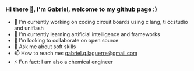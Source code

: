 ### Hi there 👋, I'm Gabriel, welcome to my github page :)

- 🔭 I’m currently working on coding circuit boards using c lang, ti ccstudio and uniflash 
- 🌱 I’m currently learning artificial intelligence and frameworks
- 👯 I’m looking to collaborate on open source
- 💬 Ask me about soft skills
- 📫 How to reach me: gabriel.g.laguerre@gmail.com
- ⚡ Fun fact: I am also a chemical engineer



